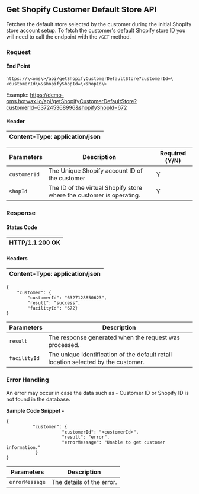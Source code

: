 ## **Get Shopify Customer Default Store API**

Fetches the default store selected by the customer during the initial Shopify store account setup. To fetch the customer's default Shopify store ID you will need to call the endpoint with the `/GET` method.

### **Request**

#### End Point

`https://\<oms\>/api/getShopifyCustomerDefaultStore?customerId=\<customerId\>&shopifyShopId=\<shopId\>`

Example: https://demo-oms.hotwax.io/api/getShopifyCustomerDefaultStore?customerId=637245368996&shopifyShopId=672

#### Header

| Content-Type:​ application/json |
| --- |

| **Parameters** | **Description** | **Required (Y/N)** |
| --- | --- | --- |
| `customerId` | The Unique Shopify account ID of the customer | Y |
| `shopId` | The ID of the virtual Shopify store where the customer is operating. | Y |

###


###


### **Response**

#### Status Code

| HTTP/1.1 200 OK |
| --- |

#### Headers

| **Content-Type: application/json** |
| --- |

```
{
    "customer": {
        "customerId": "6327128850623",
        "result": "success",
        "facilityId": "672}
}
```

| **Parameters** | **Description** |
| --- | --- |
| `result` | The response generated when the request was processed. |
| `facilityId` | The unique identification of the default retail location selected by the customer. |

###


###


### **Error Handling**

An error may occur in case the data such as - Customer ID or Shopify ID is not found in the database.

**Sample Code Snippet -**

```
{
          "customer": {
                     "customerId": "<customerId>",
                     "result": "error",
                     "errorMessage": "Unable to get customer information."
           }
}
```

| **Parameters** | **Description** |
| --- | --- |
| `errorMessage` | The details of the error. |
